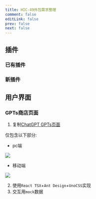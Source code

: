 ```yaml
---
title: HIC-49外包需求整理
comment: false
editLink: false
prev: false
next: false
---
```


## 插件

### 已有插件

### 新插件

## 用户界面

### GPTs商店页面

1. 复制[ChatGPT GPTs页面](https://chat.openai.com/gpts)

仅包含以下部分:

- pc端

![](https://cdn.jsdelivr.net/gh/hhypygy/picx-images-hosting@master/image.5c0r1qe000.png)

- 移动端

![](https://cdn.jsdelivr.net/gh/hhypygy/picx-images-hosting@master/image.6bguewj220.png)

2. 使用`React TSX`+`Ant Design`+`UnoCSS`实现
3. 交互用`mock`数据

